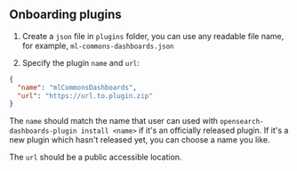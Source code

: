 ## Onboarding plugins

1. Create a `json` file in `plugins` folder, you can use any readable file name, for example, `ml-commons-dashboards.json`

2. Specify the plugin `name` and `url`:
```json
{
  "name": "mlCommonsDashboards",
  "url": "https://url.to.plugin.zip"
}
```

The `name` should match the name that user can used with `opensearch-dashboards-plugin install <name>` if it's an officially released plugin.
If it's a new plugin which hasn't released yet, you can choose a name you like.

The `url` should be a public accessible location.
